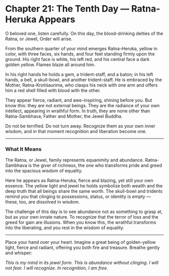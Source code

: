 # Chapter 21: The Tenth Day — Ratna-Heruka Appears

O beloved one, listen carefully. On this day, the blood-drinking deities of the Ratna, or Jewel, Order will arise.

From the southern quarter of your mind emerges Ratna-Heruka, yellow in color, with three faces, six hands, and four feet standing firmly upon the ground. His right face is white, his left red, and his central face a dark golden yellow. Flames blaze all around him.

In his right hands he holds a gem, a trident-staff, and a baton; in his left hands, a bell, a skull-bowl, and another trident-staff. He is embraced by the Mother, Ratna-Krotiśaurima, who clasps his neck with one arm and offers him a red shell filled with blood with the other.

They appear fierce, radiant, and awe-inspiring, shining before you. But know this: they are not external beings. They are the radiance of your own intellect, appearing in wrathful form. In truth, they are none other than Ratna-Sambhava, Father and Mother, the Jewel Buddha.

Do not be terrified. Do not turn away. Recognize them as your own inner wisdom, and in that moment recognition and liberation become one.

---

### What It Means

The Ratna, or Jewel, family represents equanimity and abundance. Ratna-Sambhava is the giver of richness, the one who transforms pride and greed into the spacious wisdom of equality.

Here he appears as Ratna-Heruka, fierce and blazing, yet still your own essence. The yellow light and jewel he holds symbolize both wealth and the deep truth that all beings share the same worth. The skull-bowl and tridents remind you that clinging to possessions, status, or identity is empty — these, too, are dissolved in wisdom.

The challenge of this day is to see abundance not as something to grasp at, but as your own innate nature. To recognize that the terror of loss and the greed for gain are illusions. When you know this, the wrathful transforms into the liberating, and you rest in the wisdom of equality.

---

Place your hand over your heart. Imagine a great being of golden-yellow light, fierce and radiant, offering you both fire and treasure. Breathe gently and whisper:

*This is my mind in its jewel form.
This is abundance without clinging.
I will not fear. I will recognize.
In recognition, I am free.*
